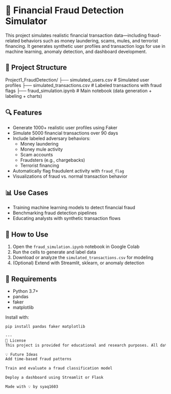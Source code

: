 # 💸 Financial Fraud Detection Simulator

This project simulates realistic financial transaction data—including fraud-related behaviors such as money laundering, scams, mules, and terrorist financing. It generates synthetic user profiles and transaction logs for use in machine learning, anomaly detection, and dashboard development.

## 📁 Project Structure

Project1_FraudDetection/
├── simulated_users.csv # Simulated user profiles
├── simulated_transactions.csv # Labeled transactions with fraud flags
├── fraud_simulation.ipynb # Main notebook (data generation + labeling + charts)

## 🔍 Features

- Generate 1000+ realistic user profiles using Faker
- Simulate 5000 financial transactions over 90 days
- Include labeled adversary behaviors:
  - Money laundering
  - Money mule activity
  - Scam accounts
  - Fraudsters (e.g., chargebacks)
  - Terrorist financing
- Automatically flag fraudulent activity with `fraud_flag`
- Visualizations of fraud vs. normal transaction behavior

## 📊 Use Cases

- Training machine learning models to detect financial fraud
- Benchmarking fraud detection pipelines
- Educating analysts with synthetic transaction flows

## 🚀 How to Use

1. Open the `fraud_simulation.ipynb` notebook in Google Colab
2. Run the cells to generate and label data
3. Download or analyze the `simulated_transactions.csv` for modeling
4. (Optional) Extend with Streamlit, sklearn, or anomaly detection

## 📌 Requirements

- Python 3.7+
- pandas
- faker
- matplotlib

Install with:

```bash
pip install pandas faker matplotlib

---
📜 License
This project is provided for educational and research purposes. All data is synthetic and does not represent any real individual or institution.

💡 Future Ideas
Add time-based fraud patterns

Train and evaluate a fraud classification model

Deploy a dashboard using Streamlit or Flask

Made with 💡 by syaq1603
